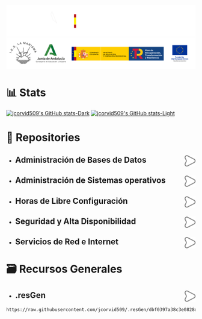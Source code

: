 ![](https://raw.githubusercontent.com/jcorvid509/.resGen/dbf0397a38c3e0828d9bd164f719d77f3d977cda/_bannerD.png#gh-dark-mode-only)
![](https://raw.githubusercontent.com/jcorvid509/.resGen/dbf0397a38c3e0828d9bd164f719d77f3d977cda/_bannerL.png#gh-light-mode-only)

# 📊 Stats

[![jcorvid509's GitHub stats-Dark](https://github-readme-stats.vercel.app/api?username=jcorvid509&show_icons=true&theme=github_dark_dimmed#gh-dark-mode-only)](https://github.com/anuraghazra/github-readme-stats#gh-dark-mode-only)
[![jcorvid509's GitHub stats-Light](https://github-readme-stats.vercel.app/api?username=jcorvid509&show_icons=true&theme=default#gh-light-mode-only)](https://github.com/anuraghazra/github-readme-stats#gh-light-mode-only)

# 📁 Repositories
  
- ## Administración de Bases de Datos       <a href="https://github.com/jcorvid509/ABD/blob/main/README.md"><img src="https://raw.githubusercontent.com/jcorvid509/.resGen/dbf0397a38c3e0828d9bd164f719d77f3d977cda/_arrow.svg" width="30" align="right"></a>

- ## Administración de Sistemas operativos  <a href="https://github.com/jcorvid509/ASO/blob/main/README.md"><img src="https://raw.githubusercontent.com/jcorvid509/.resGen/dbf0397a38c3e0828d9bd164f719d77f3d977cda/_arrow.svg" width="30" align="right"></a>

- ## Horas de Libre Configuración           <a href="https://github.com/jcorvid509/HLC/blob/main/README.md"><img src="https://raw.githubusercontent.com/jcorvid509/.resGen/dbf0397a38c3e0828d9bd164f719d77f3d977cda/_arrow.svg" width="30" align="right"></a>
  
- ## Seguridad y Alta Disponibilidad        <a href="https://github.com/jcorvid509/SAD/blob/main/README.md"><img src="https://raw.githubusercontent.com/jcorvid509/.resGen/dbf0397a38c3e0828d9bd164f719d77f3d977cda/_arrow.svg" width="30" align="right"></a>

- ## Servicios de Red e Internet            <a href="https://github.com/jcorvid509/SREI/blob/main/README.md"><img src="https://raw.githubusercontent.com/jcorvid509/.resGen/dbf0397a38c3e0828d9bd164f719d77f3d977cda/_arrow.svg" width="30" align="right"></a>

# 🗃️ Recursos Generales

- ## .resGen           <a href="https://github.com/jcorvid509/.resGen"><img src="https://raw.githubusercontent.com/jcorvid509/.resGen/dbf0397a38c3e0828d9bd164f719d77f3d977cda/_arrow.svg" width="30" align="right"></a>

```url
https://raw.githubusercontent.com/jcorvid509/.resGen/dbf0397a38c3e0828d9bd164f719d77f3d977cda/
```
